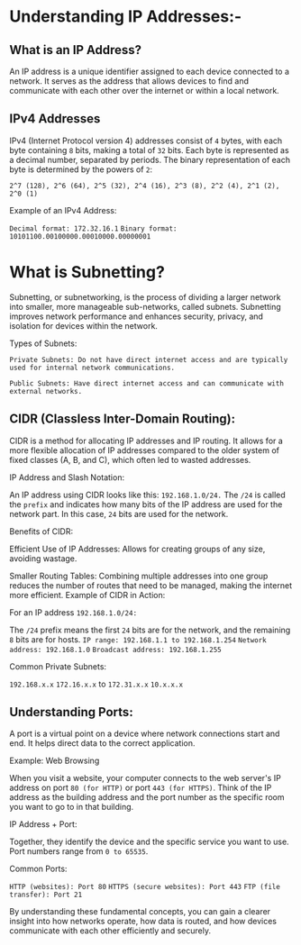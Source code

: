 # Understanding IP Addresses:-

## What is an IP Address?

An IP address is a unique identifier assigned to each device connected to a network. It serves as the address that allows devices to find and communicate with each other over the internet or within a local network.

## IPv4 Addresses


IPv4 (Internet Protocol version 4) addresses consist of `4` bytes, with each byte containing `8` bits, making a total of `32` bits. Each byte is represented as a decimal number, separated by periods. The binary representation of each byte is determined by the powers of ``2``:

`2^7 (128), 2^6 (64), 2^5 (32), 2^4 (16), 2^3 (8), 2^2 (4), 2^1 (2), 2^0 (1)`

Example of an IPv4 Address:

```Decimal format: 172.32.16.1```
```Binary format: 10101100.00100000.00010000.00000001```


# What is Subnetting?

Subnetting, or subnetworking, is the process of dividing a larger network into smaller, more manageable sub-networks, called subnets. Subnetting improves network performance and enhances security, privacy, and isolation for devices within the network.

Types of Subnets:

```Private Subnets: Do not have direct internet access and are typically used for internal network communications.```

```Public Subnets: Have direct internet access and can communicate with external networks.```

## CIDR (Classless Inter-Domain Routing):

CIDR is a method for allocating IP addresses and IP routing. It allows for a more flexible allocation of IP addresses compared to the older system of fixed classes (A, B, and C), which often led to wasted addresses.

IP Address and Slash Notation:

An IP address using CIDR looks like this: `192.168.1.0/24.` The `/24` is called the `prefix` and indicates how many bits of the IP address are used for the network part. In this case, `24` bits are used for the network.

Benefits of CIDR:

Efficient Use of IP Addresses: Allows for creating groups of any size, avoiding wastage.

Smaller Routing Tables: Combining multiple addresses into one group reduces the number of routes that need to be managed, making the internet more efficient.
Example of CIDR in Action:

For an IP address `192.168.1.0/24:`

The `/24` prefix means the first `24` bits are for the network, and the remaining `8` bits are for hosts.
`IP range: 192.168.1.1 to 192.168.1.254`
`Network address: 192.168.1.0`
`Broadcast address: 192.168.1.255`

Common Private Subnets:

`192.168.x.x`
`172.16.x.x` to `172.31.x.x`
`10.x.x.x`


## Understanding Ports:

A port is a virtual point on a device where network connections start and end. It helps direct data to the correct application.

Example: Web Browsing

When you visit a website, your computer connects to the web server's IP address on port `80 (for HTTP)` or port `443 (for HTTPS)`. Think of the IP address as the building address and the port number as the specific room you want to go to in that building.

IP Address + Port:

Together, they identify the device and the specific service you want to use. Port numbers range from `0 to 65535`.

Common Ports:

`HTTP (websites): Port 80`
`HTTPS (secure websites): Port 443`
`FTP (file transfer): Port 21`

By understanding these fundamental concepts, you can gain a clearer insight into how networks operate, how data is routed, and how devices communicate with each other efficiently and securely.